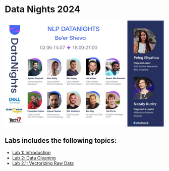 # Data Nights 2024

![alt text](assets/1715244958675.jpeg)

## Labs includes the following topics:

- [Lab 1: Introduction](labs-notebooks/lab-001.ipynb)
- [Lab 2: Data Cleaning](labs-notebooks/DataCleaning.ipynb)
- [Lab 2.1: Vectorizing Raw Data](labs-notebooks/VectorizingRawData.ipynb)